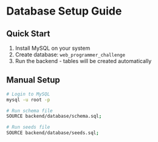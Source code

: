 # Database Setup Guide

## Quick Start
1. Install MySQL on your system
2. Create database: `web_programmer_challenge`
3. Run the backend - tables will be created automatically

## Manual Setup
```bash
# Login to MySQL
mysql -u root -p

# Run schema file
SOURCE backend/database/schema.sql;

# Run seeds file  
SOURCE backend/database/seeds.sql;
